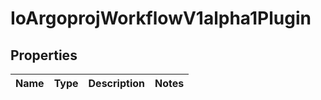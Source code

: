 
# IoArgoprojWorkflowV1alpha1Plugin

## Properties
Name | Type | Description | Notes
------------ | ------------- | ------------- | -------------



